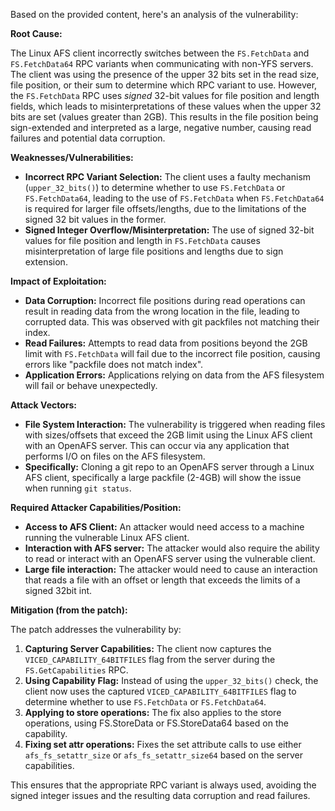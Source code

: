 Based on the provided content, here's an analysis of the vulnerability:

**Root Cause:**

The Linux AFS client incorrectly switches between the `FS.FetchData` and `FS.FetchData64` RPC variants when communicating with non-YFS servers. The client was using the presence of the upper 32 bits set in the read size, file position, or their sum to determine which RPC variant to use. However, the `FS.FetchData` RPC uses *signed* 32-bit values for file position and length fields, which leads to misinterpretations of these values when the upper 32 bits are set (values greater than 2GB). This results in the file position being sign-extended and interpreted as a large, negative number, causing read failures and potential data corruption.

**Weaknesses/Vulnerabilities:**

- **Incorrect RPC Variant Selection:** The client uses a faulty mechanism (`upper_32_bits()`) to determine whether to use `FS.FetchData` or `FS.FetchData64`, leading to the use of `FS.FetchData` when `FS.FetchData64` is required for larger file offsets/lengths, due to the limitations of the signed 32 bit values in the former.
- **Signed Integer Overflow/Misinterpretation:** The use of signed 32-bit values for file position and length in `FS.FetchData` causes misinterpretation of large file positions and lengths due to sign extension.

**Impact of Exploitation:**

- **Data Corruption:** Incorrect file positions during read operations can result in reading data from the wrong location in the file, leading to corrupted data. This was observed with git packfiles not matching their index.
- **Read Failures:** Attempts to read data from positions beyond the 2GB limit with `FS.FetchData` will fail due to the incorrect file position, causing errors like "packfile does not match index".
- **Application Errors:** Applications relying on data from the AFS filesystem will fail or behave unexpectedly.

**Attack Vectors:**

- **File System Interaction:** The vulnerability is triggered when reading files with sizes/offsets that exceed the 2GB limit using the Linux AFS client with an OpenAFS server. This can occur via any application that performs I/O on files on the AFS filesystem.
- **Specifically:** Cloning a git repo to an OpenAFS server through a Linux AFS client, specifically a large packfile (2-4GB) will show the issue when running `git status`.

**Required Attacker Capabilities/Position:**

- **Access to AFS Client:** An attacker would need access to a machine running the vulnerable Linux AFS client.
- **Interaction with AFS server:** The attacker would also require the ability to read or interact with an OpenAFS server using the vulnerable client.
- **Large file interaction:** The attacker would need to cause an interaction that reads a file with an offset or length that exceeds the limits of a signed 32bit int.

**Mitigation (from the patch):**

The patch addresses the vulnerability by:

1. **Capturing Server Capabilities:** The client now captures the `VICED_CAPABILITY_64BITFILES` flag from the server during the `FS.GetCapabilities` RPC.
2. **Using Capability Flag:** Instead of using the `upper_32_bits()` check, the client now uses the captured `VICED_CAPABILITY_64BITFILES` flag to determine whether to use `FS.FetchData` or `FS.FetchData64`.
3. **Applying to store operations:** The fix also applies to the store operations, using FS.StoreData or FS.StoreData64 based on the capability.
4. **Fixing set attr operations:** Fixes the set attribute calls to use either `afs_fs_setattr_size` or `afs_fs_setattr_size64` based on the server capabilities.

This ensures that the appropriate RPC variant is always used, avoiding the signed integer issues and the resulting data corruption and read failures.